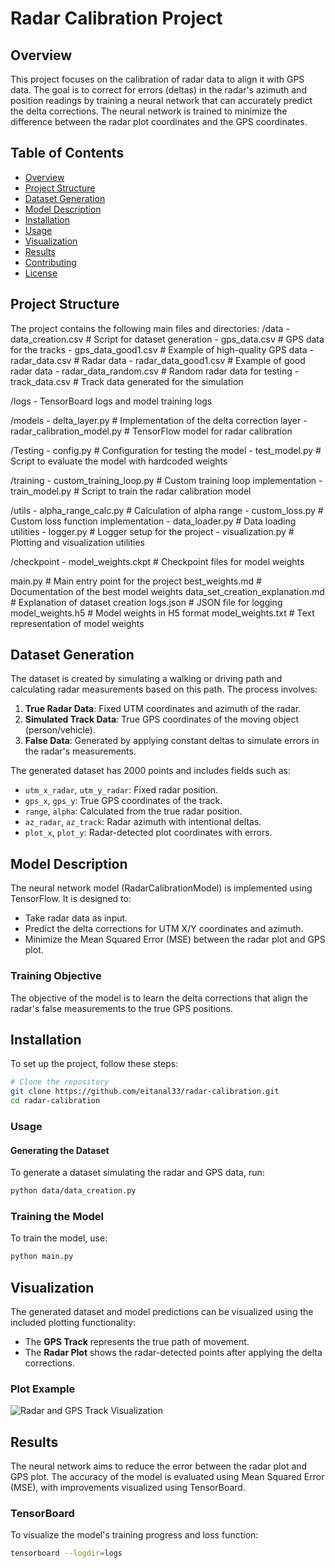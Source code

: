 # Radar Calibration Project

## Overview
This project focuses on the calibration of radar data to align it with GPS data. The goal is to correct for errors (deltas) in the radar's azimuth and position readings by training a neural network that can accurately predict the delta corrections. The neural network is trained to minimize the difference between the radar plot coordinates and the GPS coordinates.

## Table of Contents
- [Overview](#overview)
- [Project Structure](#project-structure)
- [Dataset Generation](#dataset-generation)
- [Model Description](#model-description)
- [Installation](#installation)
- [Usage](#usage)
- [Visualization](#visualization)
- [Results](#results)
- [Contributing](#contributing)
- [License](#license)

## Project Structure
The project contains the following main files and directories:
/data - data_creation.csv # Script for dataset generation - gps_data.csv # GPS data for the tracks - gps_data_good1.csv # Example of high-quality GPS data - radar_data.csv # Radar data - radar_data_good1.csv # Example of good radar data - radar_data_random.csv # Random radar data for testing - track_data.csv # Track data generated for the simulation

/logs - TensorBoard logs and model training logs

/models - delta_layer.py # Implementation of the delta correction layer - radar_calibration_model.py # TensorFlow model for radar calibration

/Testing - config.py # Configuration for testing the model - test_model.py # Script to evaluate the model with hardcoded weights

/training - custom_training_loop.py # Custom training loop implementation - train_model.py # Script to train the radar calibration model

/utils - alpha_range_calc.py # Calculation of alpha range - custom_loss.py # Custom loss function implementation - data_loader.py # Data loading utilities - logger.py # Logger setup for the project - visualization.py # Plotting and visualization utilities

/checkpoint - model_weights.ckpt # Checkpoint files for model weights

main.py # Main entry point for the project best_weights.md # Documentation of the best model weights data_set_creation_explanation.md # Explanation of dataset creation logs.json # JSON file for logging model_weights.h5 # Model weights in H5 format model_weights.txt # Text representation of model weights



## Dataset Generation
The dataset is created by simulating a walking or driving path and calculating radar measurements based on this path. The process involves:
1. **True Radar Data**: Fixed UTM coordinates and azimuth of the radar.
2. **Simulated Track Data**: True GPS coordinates of the moving object (person/vehicle).
3. **False Data**: Generated by applying constant deltas to simulate errors in the radar's measurements.

The generated dataset has 2000 points and includes fields such as:
- `utm_x_radar`, `utm_y_radar`: Fixed radar position.
- `gps_x`, `gps_y`: True GPS coordinates of the track.
- `range`, `alpha`: Calculated from the true radar position.
- `az_radar`, `az_track`: Radar azimuth with intentional deltas.
- `plot_x`, `plot_y`: Radar-detected plot coordinates with errors.

## Model Description
The neural network model (RadarCalibrationModel) is implemented using TensorFlow. It is designed to:
- Take radar data as input.
- Predict the delta corrections for UTM X/Y coordinates and azimuth.
- Minimize the Mean Squared Error (MSE) between the radar plot and GPS plot.

### Training Objective
The objective of the model is to learn the delta corrections that align the radar's false measurements to the true GPS positions.

## Installation
To set up the project, follow these steps:


```bash
# Clone the repository
git clone https://github.com/eitanal33/radar-calibration.git
cd radar-calibration
```

### Usage

#### Generating the Dataset
To generate a dataset simulating the radar and GPS data, run:
```bash
python data/data_creation.py
```

### Training the Model
To train the model, use:
```bash
python main.py
```


## Visualization
The generated dataset and model predictions can be visualized using the included plotting functionality:
- The **GPS Track** represents the true path of movement.
- The **Radar Plot** shows the radar-detected points after applying the delta corrections.

### Plot Example
![Radar and GPS Track Visualization](plots/generated_plots.png)

## Results
The neural network aims to reduce the error between the radar plot and GPS plot. The accuracy of the model is evaluated using Mean Squared Error (MSE), with improvements visualized using TensorBoard.

### TensorBoard
To visualize the model's training progress and loss function:
```bash
tensorboard --logdir=logs
```



